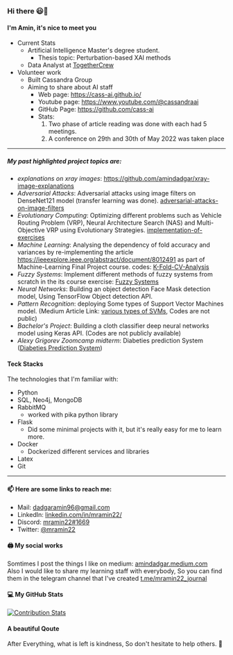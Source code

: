 ### Hi there 😃👋

<!--
**amindadgar/amindadgar** is a ✨ _special_ ✨ repository because its `README.md` (this file) appears on your GitHub profile.

Here are some ideas to get you started:

- 🔭 I’m currently working on ...
- 🌱 I’m currently learning ...
- 👯 I’m looking to collaborate on ...
- 🤔 I’m looking for help with ...
- 💬 Ask me about ...
- 📫 How to reach me: ...
- 😄 Pronouns: ...
- ⚡ Fun fact: ...
-->
#### I'm Amin, it's nice to meet you 
- Current Stats
  - Artificial Intelligence Master's degree student.
    - Thesis topic: Perturbation-based XAI methods
  - Data Analyst at [TogetherCrew](https://togethercrew.com/)
- Volunteer work
  -  Built Cassandra Group
    - Aiming to share about AI staff
      - Web page: https://cass-ai.github.io/
      - Youtube page: https://www.youtube.com/@cassandraai
      - GitHub Page: https://github.com/cass-ai
      - Stats:
        1. Two phase of article reading was done with each had 5 meetings.
        2. A conference on 29th and 30th of May 2022 was taken place
***
##### My past highlighted project topics are:
- *explanations on xray images*: https://github.com/amindadgar/xray-image-explanations
- *Adversarial Attacks*: Adversarial attacks using image filters on DenseNet121 model (transfer learning was done). [adversarial-attacks-on-image-filters](https://github.com/amindadgar/adversarial-attacks-using-image-filters)
- *Evolutionary Computing*: Optimizing different problems such as Vehicle Routing Problem (VRP), Neural Architecture Search (NAS) and Multi-Objective VRP using Evolutionary Strategies. [implementation-of-exercises](https://github.com/amindadgar/Evolutionary-Computing)
- *Machine Learning*: Analysing the dependency of fold accuracy and variances by re-implementing the article https://ieeexplore.ieee.org/abstract/document/8012491 as part of Machine-Learning Final Project course. codes: [K-Fold-CV-Analysis](https://amindadgar.github.io/Dependency-Analysis-KFoldCrossValidation/)
- *Fuzzy Systems*: Implement different methods of fuzzy systems from scratch in the its course exercise: [Fuzzy Systems](https://github.com/amindadgar/Fuzzy-Systems)
- *Neural Networks*: Building an object detection Face Mask detection model, Using TensorFlow Object detection API.
- *Pattern Recognition*: deploying Some types of Support Vector Machines model. (Medium Article Link: [various types of SVMs](https://amindadgar.medium.com/various-types-of-support-vector-machines-in-machine-learning-3a09ca465850), Codes are not public)
- *Bachelor's Project*: Building a cloth classifier deep neural networks model using Keras API. (Codes are not publicly available)
- *Alexy Grigorev Zoomcamp midterm*: Diabeties prediction System ([Diabeties Prediction System](https://github.com/amindadgar/MLZoomcamp-MidTerm-Project)) 

#### Teck Stacks
The technologies that I'm familiar with:
- Python
- SQL, Neo4j, MongoDB
- RabbitMQ
  - worked with pika python library
- Flask 
  - Did some minimal projects with it, but it's really easy for me to learn more.
- Docker
  - Dockerized different services and libraries 
- Latex
- Git


***
#### 📫 Here are some links to reach me:
- Mail: dadgaramin96@gmail.com <br>
- LinkedIn: [linkedin.com/in/mramin22/](https://www.linkedin.com/in/mramin22/) <br>
- Discord: [mramin22#1669](https://discordapp.com/users/mramin22#1669) <br>
- Twitter: [@mramin22](https://twitter.com/mramin22) <br>


#### 🖨 My social works
Somtimes I post the things I like on medium: [amindadgar.medium.com](https://amindadgar.medium.com/) <br>
Also I would like to share my learning staff with everybody, So you can find them in the telegram channel that I've created [t.me/mramin22_journal](https://t.me/mramin22_journal)

<!-- #### 💻 My GitHub Stats -->
<!-- [![Anurag's github stats](https://github-readme-stats.vercel.app/api?username=amindadgar)](https://github.com/anuraghazra/github-readme-stats) -->
<!-- [![Top Langs](https://github-readme-stats.vercel.app/api/top-langs/?username=amindadgar&layout=compact)](https://github.com/anuraghazra/github-readme-stats) -->

#### 💻 My GitHub Stats
[![Contribution Stats](https://github-contribution-stats.vercel.app/api/?username=amindadgar)](https://github.com/LordDashMe/github-contribution-stats/)

#### A beautiful Qoute
After Everything, what is left is kindness, So don't hesitate to help others. :slightly_smiling_face:
